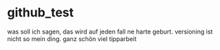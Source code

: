# github_test
was soll ich sagen, das wird auf jeden fall ne harte geburt. versioning ist nicht so mein ding.
ganz schön viel tipparbeit

